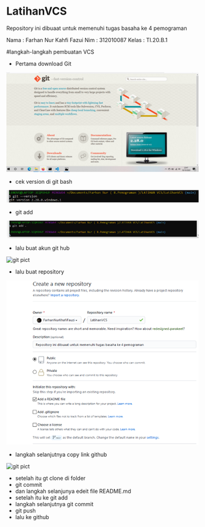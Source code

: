 # LatihanVCS
Repository ini dibuaat untuk memenuhi tugas basaha ke 4 pemograman

Nama : Farhan Nur Kahfi Fazui
Nim : 312010087
Kelas : TI.20.B.1

#langkah-langkah pembuatan VCS 

* Pertama download Git

![git pict](download-git.PNG)

* cek version di git bash

![git pict](version-git.PNG)

* git add

![git pict](git-add..PNG)

* lalu buat akun git hub

![git pict](https://github.com/)

* lalu buat repository 

![git pict](creatRepository.PNG)

* langkah selanjutnya copy link github

![git pict](https://github.com/)

* setelah itu gt clone di folder
* git commit
* dan langkah selanjunya edeit file README.md
* setelah itu ke git add
* langkah selanjutnya git commit
* git push
* lalu ke github
